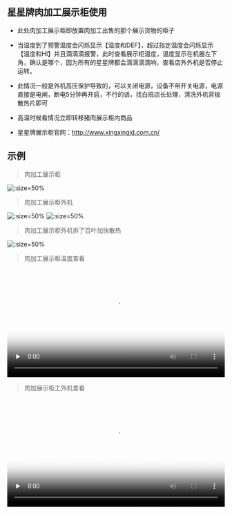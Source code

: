 ## 星星牌肉加工展示柜使用

* 此处肉加工展示柜即放置肉加工出售的那个展示货物的柜子

* 当温度到了预警温度会闪烁显示【温度和DEF】，超过指定温度会闪烁显示【温度和HI】并且滴滴滴报警，此时查看展示柜温度，温度显示在机器左下角，确认是哪个，因为所有的星星牌都会滴滴滴滴响，查看店外外机是否停止运转。

* 此情况一般是外机高压保护导致的，可以关闭电源，设备不带开关电源，电源直接是电闸，断电5分钟再开启，不行的话，找白班店长处理，清洗外机背板散热片即可

* 高温时候看情况立即转移猪肉展示柜内商品

* 星星牌展示柜官网：http://www.xingxingjd.com.cn/

## 示例

> 肉加工展示柜

![](https://gitee.com/GaloisFields/WORKFLOWS4COMPANY/raw/master/resources/pic/equipment/星星牌肉加工展示柜.jpeg ':size=50%')

> 肉加工展示柜外机

![](https://gitee.com/GaloisFields/WORKFLOWS4COMPANY/raw/master/resources/pic/equipment/外机星星牌肉加工展示柜1.jpeg ':size=50%')
![](https://gitee.com/GaloisFields/WORKFLOWS4COMPANY/raw/master/resources/pic/equipment/外机星星牌肉加工展示柜2.jpeg ':size=50%')

> 肉加工展示柜外机拆了百叶加快散热

![](https://gitee.com/GaloisFields/WORKFLOWS4COMPANY/raw/master/resources/pic/equipment/外机星星牌肉加工展示柜拆了百叶.jpeg ':size=50%')

> 肉加工展示柜温度查看

<video id="video" width=100%  controls="" preload="none" poster="https://gitee.com/GaloisFields/WORKFLOWS4COMPANY/raw/master/resources/pic/logo/视频封面0.png"><source id="mp4" src="http://ypsx-test.test.upcdn.net/equipment/肉加工展示柜温度查看.mp4" type="video/mp4"></videos>

> 肉加展示柜工外机查看

<video id="video" width=100%  controls="" preload="none" poster="https://gitee.com/GaloisFields/WORKFLOWS4COMPANY/raw/master/resources/pic/logo/视频封面1.png"><source id="mp4" src="http://ypsx-test.test.upcdn.net/equipment/肉加展示柜工外机查看.mp4" type="video/mp4"></videos>
